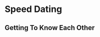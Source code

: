<!--
title: Corporate Speed Dating
description: Getting to know each other
author: Ole Mussmann
version: 4.3.1
plugins: RevealMarkdown, RevealChalkboard, RevealHighlight, RevealMath.KaTeX, RevealMenu, RevealNotes, RevealSearch, RevealZoom
-->

<!-- .slide: data-state="blue_overlay 9 yellow_flag yellow_strip purple_half_circle_bottom purple_blob right_e_top" data-background-video="./files/rose_-_19299 (540p).mp4" data-background-video-loop data-background-video-muted="true" -->
<!-- https://pixabay.com/videos/rose-flower-pink-petal-cg-dance-19299/ -->

# Speed Dating
## Getting To Know Each Other
